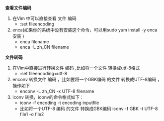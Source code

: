 **查看文件编码**
1. 在Vim 中可以直接查看 文件 编码
    - :set fileencoding
2. enca(如果你的系统中没有安装这个命令，可以用sudo yum install -y enca 安装 )
    - enca filename
    - enca -L zh_CN filename

**文件转码**

1. 在Vim中直接进行转换文件 编码 ,比如将一个文件 转换成utf-8格式
    - :set fileencoding=utf-8
2. enconv 转换文件 编码 ，比如要将一个GBK编码 的文件 转换成UTF-8编码 ，操作如下
    - enconv -L zh_CN -x UTF-8 filename
3. iconv 转换，iconv的命令格式如下：
    - iconv -f encoding -t encoding inputfile
    - 比如将一个UTF-8 编码 的文件 转换成GBK编码 iconv -f GBK -t UTF-8 file1 -o file2
